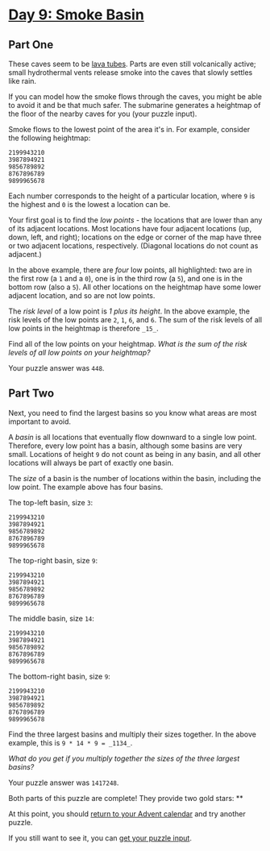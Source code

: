 # [Day 9: Smoke Basin](https://adventofcode.com/2021/day/9)

## Part One
These caves seem to be [lava tubes](https://en.wikipedia.org/wiki/Lava_tube). Parts are even still volcanically active; small hydrothermal vents release smoke into the caves that slowly settles like rain.

If you can model how the smoke flows through the caves, you might be able to avoid it and be that much safer. The submarine generates a heightmap of the floor of the nearby caves for you (your puzzle input).

Smoke flows to the lowest point of the area it's in. For example, consider the following heightmap:
```
2199943210
3987894921
9856789892
8767896789
9899965678
```    

Each number corresponds to the height of a particular location, where `9` is the highest and `0` is the lowest a location can be.

Your first goal is to find the _low points_ - the locations that are lower than any of its adjacent locations. Most locations have four adjacent locations (up, down, left, and right); locations on the edge or corner of the map have three or two adjacent locations, respectively. (Diagonal locations do not count as adjacent.)

In the above example, there are _four_ low points, all highlighted: two are in the first row (a `1` and a `0`), one is in the third row (a `5`), and one is in the bottom row (also a `5`). All other locations on the heightmap have some lower adjacent location, and so are not low points.

The _risk level_ of a low point is _1 plus its height_. In the above example, the risk levels of the low points are `2`, `1`, `6`, and `6`. The sum of the risk levels of all low points in the heightmap is therefore `_15_`.

Find all of the low points on your heightmap. _What is the sum of the risk levels of all low points on your heightmap?_

Your puzzle answer was `448`.

## Part Two
Next, you need to find the largest basins so you know what areas are most important to avoid.

A _basin_ is all locations that eventually flow downward to a single low point. Therefore, every low point has a basin, although some basins are very small. Locations of height `9` do not count as being in any basin, and all other locations will always be part of exactly one basin.

The _size_ of a basin is the number of locations within the basin, including the low point. The example above has four basins.

The top-left basin, size `3`:
```
2199943210
3987894921
9856789892
8767896789
9899965678
```    

The top-right basin, size `9`:
```
2199943210
3987894921
9856789892
8767896789
9899965678
```    

The middle basin, size `14`:
```
2199943210
3987894921
9856789892
8767896789
9899965678
```    

The bottom-right basin, size `9`:
```
2199943210
3987894921
9856789892
8767896789
9899965678
```    

Find the three largest basins and multiply their sizes together. In the above example, this is `9 * 14 * 9 = _1134_`.

_What do you get if you multiply together the sizes of the three largest basins?_

Your puzzle answer was `1417248`.

Both parts of this puzzle are complete! They provide two gold stars: \*\*

At this point, you should [return to your Advent calendar](https://adventofcode.com/2021) and try another puzzle.

If you still want to see it, you can [get your puzzle input](https://adventofcode.com/2021/day/9/input).
